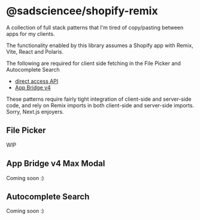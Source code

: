 # @sadsciencee/shopify-remix
A collection of full stack patterns that I'm 
tired of copy/pasting between apps for my clients.

The functionality enabled by this library assumes a 
Shopify app with Remix, Vite, React and Polaris.

The following are required for client side 
fetching in the File Picker and Autocomplete Search

- [direct access API](https://shopify.dev/docs/api/app-bridge-library)
- [App Bridge v4](https://shopify.dev/docs/api/app-bridge-library)

These patterns require fairly tight integration of client-side and server-side code, 
and rely on Remix imports in both client-side and server-side imports. Sorry, Next.js enjoyers.

## File Picker
WIP

## App Bridge v4 Max Modal
Coming soon :)

## Autocomplete Search
Coming soon :)
